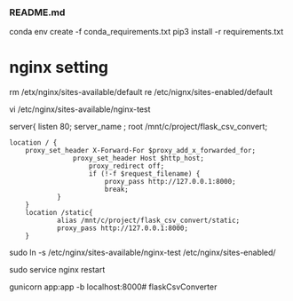 ### README.md

conda env create -f conda_requirements.txt
pip3 install -r requirements.txt


# nginx setting

rm /etx/nginx/sites-available/default
re /etc/nignx/sites-enabled/default

vi /etc/nginx/sites-available/nginx-test

server{	
	listen 80;
	server_name ;
	root /mnt/c/project/flask_csv_convert;

	location / {
		proxy_set_header X-Forward-For $proxy_add_x_forwarded_for;
       	            proxy_set_header Host $http_host;
          	            proxy_redirect off;
           	            if (!-f $request_filename) {
                        	proxy_pass http://127.0.0.1:8000;
                        	break;
                }
        }
        location /static{
                alias /mnt/c/project/flask_csv_convert/static;
                proxy_pass http://127.0.0.1:8000;
        }

sudo ln -s /etc/nginx/sites-available/nginx-test /etc/nginx/sites-enabled/

sudo service nginx restart

gunicorn app:app -b localhost:8000# flaskCsvConverter

